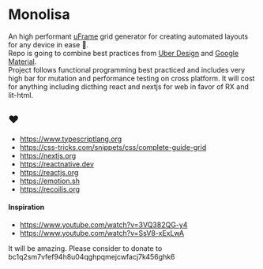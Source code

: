 # Monolisa
An high performant [uFrame](https://brand.uber.com/guide#composition-the-u-frame) grid generator for creating automated layouts for any device in ease 🤯. <br /> 
Repo is going to combine best practices from [Uber Design](https://brand.uber.com) and [Google Material](https://material.io).<br /> 
Project follows functional programming best practiced and includes very high bar for mutation and performance testing on cross platform. It will cost for anything including dicthing react and nextjs for web in favor of RX and lit-html.


## ♥️ 
- https://www.typescriptlang.org
- https://css-tricks.com/snippets/css/complete-guide-grid
- https://nextjs.org
- https://reactnative.dev
- https://reactjs.org
- https://emotion.sh
- https://recoiljs.org


#### Inspiration

- https://www.youtube.com/watch?v=3VQ382QG-y4
- https://www.youtube.com/watch?v=SsV8-xExLwA


It will be amazing. Please consider to donate to bc1q2sm7vfef94h8u04qghpqmejcwfacj7k456ghk6
